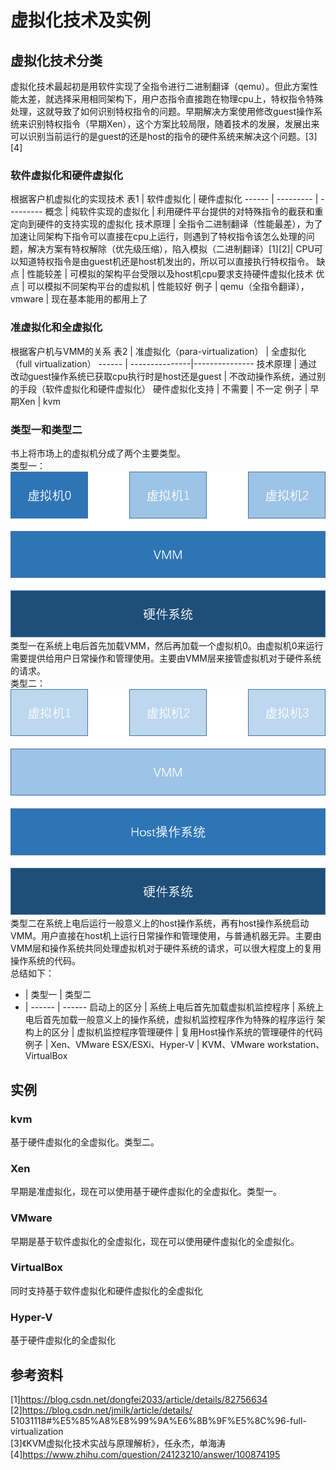 # 虚拟化技术及实例

## 虚拟化技术分类
虚拟化技术最起初是用软件实现了全指令进行二进制翻译（qemu）。但此方案性能太差，就选择采用相同架构下，用户态指令直接跑在物理cpu上，特权指令特殊处理，这就导致了如何识别特权指令的问题。早期解决方案使用修改guest操作系统来识别特权指令（早期Xen），这个方案比较局限，随着技术的发展，发展出来可以识别当前运行的是guest的还是host的指令的硬件系统来解决这个问题。[3][4]
### 软件虚拟化和硬件虚拟化
根据客户机虚拟化的实现技术
表1 | 软件虚拟化 | 硬件虚拟化
------ | --------- | ---------
概念 | 纯软件实现的虚拟化 | 利用硬件平台提供的对特殊指令的截获和重定向到硬件的支持实现的虚拟化
技术原理 | 全指令二进制翻译（性能最差），为了加速让同架构下指令可以直接在cpu上运行，则遇到了特权指令该怎么处理的问题，解决方案有特权解除（优先级压缩），陷入模拟（二进制翻译）[1][2]| CPU可以知道特权指令是由guest机还是host机发出的，所以可以直接执行特权指令。
缺点 | 性能较差 | 可模拟的架构平台受限以及host机cpu要求支持硬件虚拟化技术
优点 | 可以模拟不同架构平台的虚拟机 | 性能较好
例子 | qemu（全指令翻译），vmware |  现在基本能用的都用上了
### 准虚拟化和全虚拟化
根据客户机与VMM的关系
表2 | 准虚拟化（para-virtualization） | 全虚拟化（full virtualization）
------ | ---------------|---------------
技术原理 | 通过改动guest操作系统已获取cpu执行时是host还是guest | 不改动操作系统，通过别的手段（软件虚拟化和硬件虚拟化）
硬件虚拟化支持 | 不需要 | 不一定
例子 | 早期Xen | kvm
### 类型一和类型二
书上将市场上的虚拟机分成了两个主要类型。  
类型一：  
![类型一虚拟机架构](类型一虚拟机架构.png)  
类型一在系统上电后首先加载VMM，然后再加载一个虚拟机0。由虚拟机0来运行需要提供给用户日常操作和管理使用。主要由VMM层来接管虚拟机对于硬件系统的请求。  
类型二：  
![类型二虚拟机架构](类型二虚拟机架构.png)  
类型二在系统上电后运行一般意义上的host操作系统，再有host操作系统启动VMM。用户直接在host机上运行日常操作和管理使用，与普通机器无异。主要由VMM层和操作系统共同处理虚拟机对于硬件系统的请求，可以很大程度上的复用操作系统的代码。  
总结如下：
- | 类型一 | 类型二
- | ------ | ------
启动上的区分 | 系统上电后首先加载虚拟机监控程序 | 系统上电后首先加载一般意义上的操作系统，虚拟机监控程序作为特殊的程序运行
架构上的区分 | 虚拟机监控程序管理硬件 | 复用Host操作系统的管理硬件的代码
例子 | Xen、VMware ESX/ESXi、Hyper-V | KVM、VMware workstation、 VirtualBox

## 实例
### kvm
基于硬件虚拟化的全虚拟化。类型二。
### Xen
早期是准虚拟化，现在可以使用基于硬件虚拟化的全虚拟化。类型一。
### VMware
早期是基于软件虚拟化的全虚拟化，现在可以使用硬件虚拟化的全虚拟化。
### VirtualBox
同时支持基于软件虚拟化和硬件虚拟化的全虚拟化
### Hyper-V
基于硬件虚拟化的全虚拟化

## 参考资料
[1]https://blog.csdn.net/dongfei2033/article/details/82756634  
[2]https://blog.csdn.net/jmilk/article/details/  51031118#%E5%85%A8%E8%99%9A%E6%8B%9F%E5%8C%96-full-virtualization  
[3]《KVM虚拟化技术实战与原理解析》，任永杰，单海涛  
[4]https://www.zhihu.com/question/24123210/answer/100874195  
